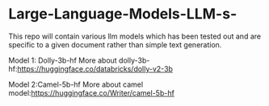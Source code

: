 # Large-Language-Models-LLM-s-
This repo will contain various llm models which has been tested out and are specific to a given document rather than simple text generation.

Model 1: Dolly-3b-hf
More about dolly-3b-hf:https://huggingface.co/databricks/dolly-v2-3b

Model 2:Camel-5b-hf
More about camel model:https://huggingface.co/Writer/camel-5b-hf
